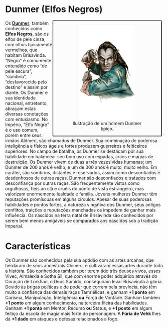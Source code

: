 # Dunmer (Elfos Negros)

<div style="float: right; margin-right: 1%; background: #fbfbfc; border: 2px black solid;">
	<figure>
		<center><img src="/uploads/racas/dunmer.png"
			height="300"
			alt="Dunmer">
		<figcaption style="margin-left: 2%; margin-right: 2%;">Ilustração de um homem Dunmer típico.</figcaption></center>
	</figure>
</div>

Os **[Dunmer](https://pt.uesp.net/wiki/Lore:Dunmer)**, também conhecidos como **Elfos Negros**, são os elfos de pele cinza, com olhos tipicamente vermelhos, que habitam Brisavinda. “Negro” é comumente entendido como “de pele escura”, “sombrio”, “desfavorecido pelo destino” e assim por diante. Os Dunmer e sua identidade nacional, entretanto, abraçam estas diversas conotações com entusiasmo. No Império, “Elfo Negro” é o uso comum, porém entre seus irmãos Aldmeri, são chamados de Dunmer. Sua combinação de poderosa inteligência e físicos ágeis e fortes produzem guerreiros e feiticeiros superiores. No campo de batalha, os Dunmer se destacam por sua habilidade em balancear seu bom uso com espadas, arcos e magias de destruição. Os Dunmer vivem de duas a três vezes vidas humanas; um Dunmer de 200 anos é velho, e um de 300 anos é muito, muito velho. Em caráter, são sombrios, distantes e reservados, assim como desconfiados e desdenhosos de outras raças. Dunmer são desconfiados e tratados com desconfiança por outras raças. São frequentemente vistos como orgulhosos, fiéis ao clã e cruéis do ponto de vista estrangeiro, mas valorizam enormemente lealdade e família. Jovens mulheres Dunmer têm reputações promíscuas em alguns círculos. Apesar de suas poderosas habilidades e pontos fortes, a natureza vingativa dos Dunmer, seus antigos conflitos, traições e reputações manchadas os impedem de ganhar mais influência. Os nascidos na terra natal de Brisavinda são conhecidos por serem bem menos amigáveis se comparados aos nascidos sob a tradição Imperial.

# Características
Os Dunmer são conhecidos pela sua aptidão com as artes arcanas, que herdaram de seus ancestrais Chimeri, e cultivaram essas artes durante toda a história. São conhecidos também por terem tido três deuses vivos, esses Vivec, Almalexia e Sotha Sil, que com enorme poder adquirido através do Coração de Lorkhan, o Deus Sumido, conseguiram levar Brisavinda à glória. Devido às brigas políticas e de poder que correm pela província, não têm muito a confiança das demais raças Tamriélicas, e ganham **+1 ponto** em Carisma, Manipulação, Inteligência **ou** Força de Vontade. Ganham também **+1 ponto** em algum conhecimento, na terceira fileira das habilidades. Ganham **+1 ponto** em Mentor, Recurso **ou** Status, e **+1 ponto** em algum feitiço da escola de magia mais forte do personagem. A **Fúria de Vehk** lhes dá **+1 dado** em ataques e defesas relacionados a fogo.
